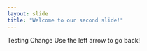 ```yaml
---
layout: slide
title: "Welcome to our second slide!"
---
```

Testing Change
Use the left arrow to go back!
